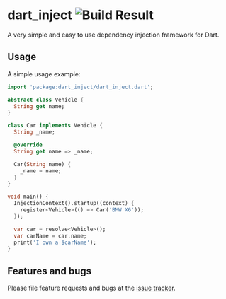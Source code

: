 # dart_inject ![Build Result](https://travis-ci.org/meandmymac-de/dart_inject.svg?branch=master)

A very simple and easy to use dependency injection framework for Dart.

## Usage

A simple usage example:

```dart
import 'package:dart_inject/dart_inject.dart';

abstract class Vehicle {
  String get name;
}

class Car implements Vehicle {
  String _name;

  @override
  String get name => _name;

  Car(String name) {
    _name = name;
  }
}

void main() {
  InjectionContext().startup((context) {
    register<Vehicle>(() => Car('BMW X6'));
  });

  var car = resolve<Vehicle>();
  var carName = car.name;
  print('I own a $carName');
}

```

## Features and bugs

Please file feature requests and bugs at the [issue tracker][tracker].

[tracker]: https://github.com/meandmymac-de/dart_inject/issues
